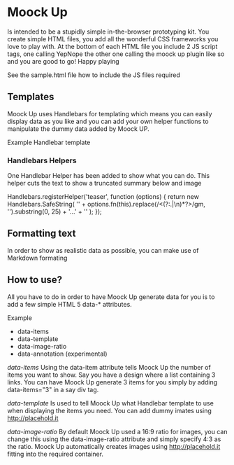 # Moock Up
Is intended to be a stupidly simple in-the-browser prototyping kit. You create simple HTML files, you add all the wonderful CSS frameworks you love to play with. At the bottom of each HTML file you include 2 JS script tags, one calling YepNope the other one calling the moock up plugin like so and you are good to go! Happy playing

See the sample.html file how to include the JS files required
 <script src="//cdnjs.cloudflare.com/ajax/libs/yepnope/1.5.4/yepnope.min.js"></script>
 <script src="js/mookup-loader.js"></script>

## Templates
Moock Up uses Handlebars for templating which means you can easily display data as you like and you can add your own helper functions to manipulate the dummy data added by Moock UP.

Example Handlebar template

 <script id="tmpl-list" type="text/x-handlebars-template">
 <ul>
   {{#each items}}
   <li>{{{title}}}</li>
   {{/each}}
 </ul>
 </script>

### Handlebars Helpers
One Handlebar Helper has been added to show what you can do. This helper cuts the text to show a truncated summary below and image

 Handlebars.registerHelper('teaser', function (options) {
   return new Handlebars.SafeString(
     '<span>' + options.fn(this).replace(/<(?:.|\n)*?>/gm, '').substring(0, 25) + '...' + '</span>'
   );
 });

## Formatting text
In order to show as realistic data as possible, you can make use of Markdown formating

## How to use?
All you have to do in order to have Moock Up generate data for you is to add a few simple HTML 5 data-* attributes.

Example
 <div data-items="1" data-template="tmpl-teaser" data-image-ratio="4:3"></div>

- data-items
- data-template
- data-image-ratio
- data-annotation (experimental)

_data-items_
Using the data-item attribute tells Moock Up the number of items you want to show. Say you have a design where a list containing 3 links. You can have Moock Up generate 3 items for you simply by adding data-items="3" in a say div tag.

_data-template_
Is used to tell Moock Up what Handlebar template to use when displaying the items you need. You can add dummy imates using http://placehold.it 

_data-image-ratio_
By default Moock Up used a 16:9 ratio for images, you can change this using the data-image-ratio attribute and simply specify 4:3 as the ratio.
Moock Up automatically creates images using http://placehold.it fitting into the required container.